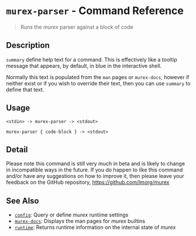 # `murex-parser`  - Command Reference

> Runs the _murex_ parser against a block of code 

## Description

`summary` define help text for a command. This is effectively like a tooltip
message that appears, by default, in blue in the interactive shell.

Normally this text is populated from the `man` pages or `murex-docs`, however
if neither exist or if you wish to override their text, then you can use
`summary` to define that text.

## Usage

    <stdin> -> murex-parser -> <stdout>
    
    murex-parser { code-block } -> <stdout>

## Detail

Please note this command is still very much in beta and is likely to change in incompatible ways in the future. If you do happen to like this command and/or have any suggestions on how to improve it, then please leave your feedback on the GitHub repository, https://github.com/lmorg/murex

## See Also

* [`config`](../commands/config.md):
  Query or define _murex_ runtime settings
* [`murex-docs`](../commands/murex-docs.md):
  Displays the man pages for _murex_ builtins
* [`runtime`](../commands/runtime.md):
  Returns runtime information on the internal state of _murex_